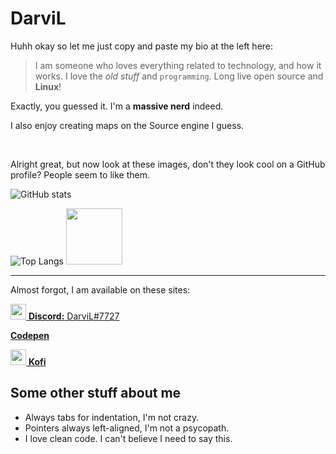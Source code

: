 # DarviL

Huhh okay so let me just copy and paste my bio at the left here:

> I am someone who loves everything related to technology, and how it works. I love the *old stuff* and `programming`.
> Long live open source and **Linux**!

Exactly, you guessed it. I'm a **massive nerd** indeed.

I also enjoy creating maps on the Source engine I guess.

<br>

Alright great, but now look at these images, don't they look cool on a GitHub profile? People seem to like them.

![GitHub stats](https://github-readme-stats.vercel.app/api?username=DarviL82&show_icons=true&theme=synthwave&hide_border=true&title_color=03fcb1)

![Top Langs](https://github-readme-stats.vercel.app/api/top-langs/?username=DarviL82&layout=compact&langs_count=10)
<img width="90px" src="https://user-images.githubusercontent.com/48654552/127066313-9da7f85a-ce25-4ef9-996e-d0f7f758414d.png">

---

Almost forgot, I am available on these sites:

<a href="https://discord.gg"> <img width="25px" src="https://discord.com/assets/3437c10597c1526c3dbd98c737c2bcae.svg"> **Discord:** DarviL#7727 </a>

<a href="https://codepen.io/darvil82"> **Codepen**

<a href="https://ko-fi.com/darvil"> <img width="25px" src="https://uploads-ssl.webflow.com/5c14e387dab576fe667689cf/61e1116779fc0a9bd5bdbcc7_Frame%206.png"> **Kofi** </a>

## Some other stuff about me
* Always tabs for indentation, I'm not crazy.
* Pointers always left-aligned, I'm not a psycopath.
* I love clean code. I can't believe I need to say this.
